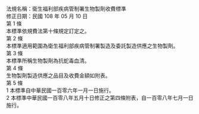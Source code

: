 法規名稱：衛生福利部疾病管制署生物製劑收費標準  
修正日期：民國 108 年 05 月 10 日  
第 1 條  
本標準依規費法第十條規定訂定之。  
第 2 條  
本標準適用範圍為衛生福利部疾病管制署製造及委託製造供應之生物製劑。  
第 3 條  
本標準所稱生物製劑為抗蛇毒血清。  
第 4 條  
生物製劑製造供應之品目及收費金額如附表。  
第 5 條  
1 本標準自中華民國一百零六年一月一日施行。  
2 本標準中華民國一百零八年五月十日修正之第四條附表，自一百零八年七月一日施行。  


